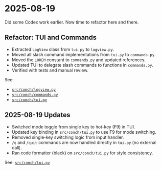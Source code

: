 # 2025-08-19

Did some Codex work earlier. Now time to refactor here and there.

## Refactor: TUI and Commands
- Extracted `LogView` class from `tui.py` to `logview.py`.
- Moved all slash command implementations from `tui.py` to `commands.py`.
- Moved the `LOREM` constant to `commands.py` and updated references.
- Updated TUI to delegate slash commands to functions in `commands.py`.
- Verified with tests and manual review.

See:
- [`src/conch/logview.py`](../src/conch/logview.py)
- [`src/conch/commands.py`](../src/conch/commands.py)
- [`src/conch/tui.py`](../src/conch/tui.py)


## 2025-08-19 Updates
- Switched mode toggle from single key to hot-key (F9) in TUI.
- Updated key binding in `src/conch/tui.py` to use F9 for mode switching.
- Removed single-key switching logic from input handler.
- `/q` and `/quit` commands are now handled directly in `tui.py` (no external call).
- Ran code formatter (black) on `src/conch/tui.py` for style consistency.

See: [`src/conch/tui.py`](../src/conch/tui.py)
